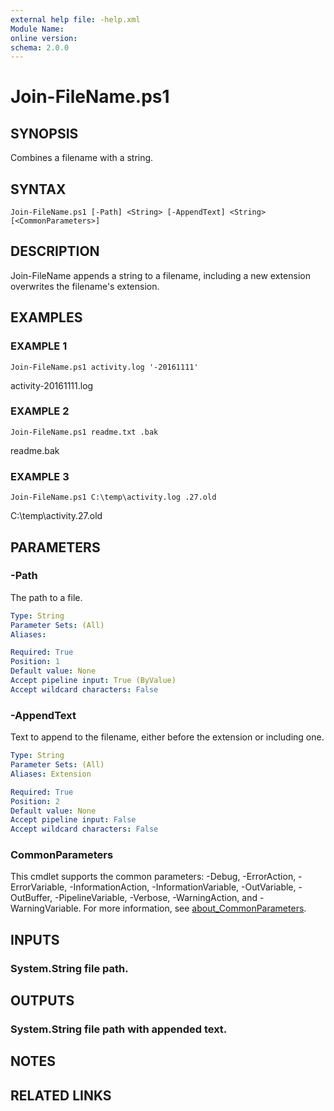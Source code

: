 ```yaml
---
external help file: -help.xml
Module Name:
online version:
schema: 2.0.0
---
```


# Join-FileName.ps1

## SYNOPSIS
Combines a filename with a string.

## SYNTAX

```
Join-FileName.ps1 [-Path] <String> [-AppendText] <String> [<CommonParameters>]
```

## DESCRIPTION
Join-FileName appends a string to a filename, including a new extension 
overwrites the filename's extension.

## EXAMPLES

### EXAMPLE 1
```
Join-FileName.ps1 activity.log '-20161111'
```

activity-20161111.log

### EXAMPLE 2
```
Join-FileName.ps1 readme.txt .bak
```

readme.bak

### EXAMPLE 3
```
Join-FileName.ps1 C:\temp\activity.log .27.old
```

C:\temp\activity.27.old

## PARAMETERS

### -Path
The path to a file.

```yaml
Type: String
Parameter Sets: (All)
Aliases:

Required: True
Position: 1
Default value: None
Accept pipeline input: True (ByValue)
Accept wildcard characters: False
```

### -AppendText
Text to append to the filename, either before the extension or including one.

```yaml
Type: String
Parameter Sets: (All)
Aliases: Extension

Required: True
Position: 2
Default value: None
Accept pipeline input: False
Accept wildcard characters: False
```

### CommonParameters
This cmdlet supports the common parameters: -Debug, -ErrorAction, -ErrorVariable, -InformationAction, -InformationVariable, -OutVariable, -OutBuffer, -PipelineVariable, -Verbose, -WarningAction, and -WarningVariable. For more information, see [about_CommonParameters](http://go.microsoft.com/fwlink/?LinkID=113216).

## INPUTS

### System.String file path.
## OUTPUTS

### System.String file path with appended text.
## NOTES

## RELATED LINKS
